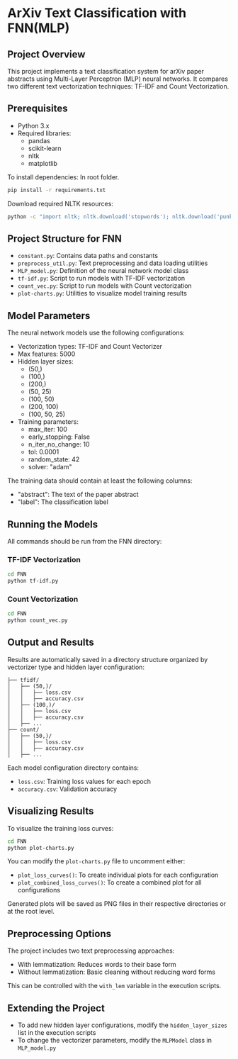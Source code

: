 # ArXiv Text Classification with FNN(MLP)

## Project Overview
This project implements a text classification system for arXiv paper abstracts using Multi-Layer Perceptron (MLP) neural networks. It compares two different text vectorization techniques: TF-IDF and Count Vectorization.

## Prerequisites
- Python 3.x
- Required libraries:
  - pandas
  - scikit-learn
  - nltk
  - matplotlib

To install dependencies:
In root folder.
```bash
pip install -r requirements.txt
```

Download required NLTK resources:
```bash
python -c "import nltk; nltk.download('stopwords'); nltk.download('punkt'); nltk.download('wordnet')"
```

## Project Structure for FNN
- `constant.py`: Contains data paths and constants
- `preprocess_util.py`: Text preprocessing and data loading utilities
- `MLP_model.py`: Definition of the neural network model class
- `tf-idf.py`: Script to run models with TF-IDF vectorization
- `count_vec.py`: Script to run models with Count vectorization
- `plot-charts.py`: Utilities to visualize model training results

## Model Parameters
The neural network models use the following configurations:
- Vectorization types: TF-IDF and Count Vectorizer
- Max features: 5000
- Hidden layer sizes: 
  - (50,)
  - (100,)
  - (200,)
  - (50, 25)
  - (100, 50)
  - (200, 100)
  - (100, 50, 25)
- Training parameters:
  - max_iter: 100
  - early_stopping: False
  - n_iter_no_change: 10
  - tol: 0.0001
  - random_state: 42
  - solver: "adam"

The training data should contain at least the following columns:
- "abstract": The text of the paper abstract
- "label": The classification label

## Running the Models
All commands should be run from the FNN directory:

### TF-IDF Vectorization
```bash
cd FNN
python tf-idf.py
```

### Count Vectorization
```bash
cd FNN
python count_vec.py
```

## Output and Results
Results are automatically saved in a directory structure organized by vectorizer type and hidden layer configuration:

```
├── tfidf/
│   ├── (50,)/
│   │   ├── loss.csv
│   │   ├── accuracy.csv
│   ├── (100,)/
│   │   ├── loss.csv
│   │   ├── accuracy.csv
│   ├── ...
├── count/
│   ├── (50,)/
│   │   ├── loss.csv
│   │   ├── accuracy.csv
│   ├── ...
```

Each model configuration directory contains:
- `loss.csv`: Training loss values for each epoch
- `accuracy.csv`: Validation accuracy

## Visualizing Results
To visualize the training loss curves:

```bash
cd FNN
python plot-charts.py
```

You can modify the `plot-charts.py` file to uncomment either:
- `plot_loss_curves()`: To create individual plots for each configuration
- `plot_combined_loss_curves()`: To create a combined plot for all configurations

Generated plots will be saved as PNG files in their respective directories or at the root level.

## Preprocessing Options
The project includes two text preprocessing approaches:
- With lemmatization: Reduces words to their base form
- Without lemmatization: Basic cleaning without reducing word forms

This can be controlled with the `with_lem` variable in the execution scripts.

## Extending the Project
- To add new hidden layer configurations, modify the `hidden_layer_sizes` list in the execution scripts
- To change the vectorizer parameters, modify the `MLPModel` class in `MLP_model.py`
